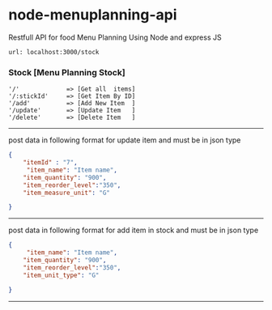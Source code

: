 # node-menuplanning-api

Restfull API for food Menu Planning Using Node and express JS

```
url: localhost:3000/stock
```

### Stock [Menu Planning Stock]
```url
'/'             => [Get all  items]
'/:stickId'     => [Get Item By ID]
'/add'          => [Add New Item  ]
'/update'       => [Update Item   ]
'/delete'       => [Delete Item   ]
```
---------------------------------------------

post data in following format for update item and must be in json type
```json
{
    "itemId" : "7",
     "item_name": "Item name",
    "item_quantity": "900",
    "item_reorder_level":"350",
    "item_measure_unit": "G"

}
```
-----------------------------------------
post data in following format for add item in stock and must be in json type
```json
{
     "item_name": "Item name",
    "item_quantity": "900",
    "item_reorder_level":"350",
    "item_unit_type": "G"

}
```
-----------------------------------------

